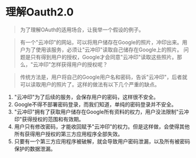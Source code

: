 # 理解Oauth2.0

> 为了理解OAuth的适用场合，让我举一个假设的例子。

> 有一个"云冲印"的网站，可以将用户储存在Google的照片，冲印出来。用户为了使用该服务，必须让"云冲印"读取自己储存在Google上的照片。
> 问题是只有得到用户的授权，Google才会同意"云冲印"读取这些照片。那么，"云冲印"怎样获得用户的授权呢？

> 传统方法是，用户将自己的Google用户名和密码，告诉"云冲印"，后者就可以读取用户的照片了。这样的做法有以下几个严重的缺点。

1. "云冲印"为了后续的服务，会保存用户的密码，这样很不安全。
2. Google不得不部署密码登录，而我们知道，单纯的密码登录并不安全。
3. "云冲印"拥有了获取用户储存在Google所有资料的权力，用户没法限制"云冲印"获得授权的范围和有效期。
4. 用户只有修改密码，才能收回赋予"云冲印"的权力。但是这样做，会使得其他所有获得用户授权的第三方应用程序全部失效。
5. 只要有一个第三方应用程序被破解，就会导致用户密码泄漏，以及所有被密码保护的数据泄漏。